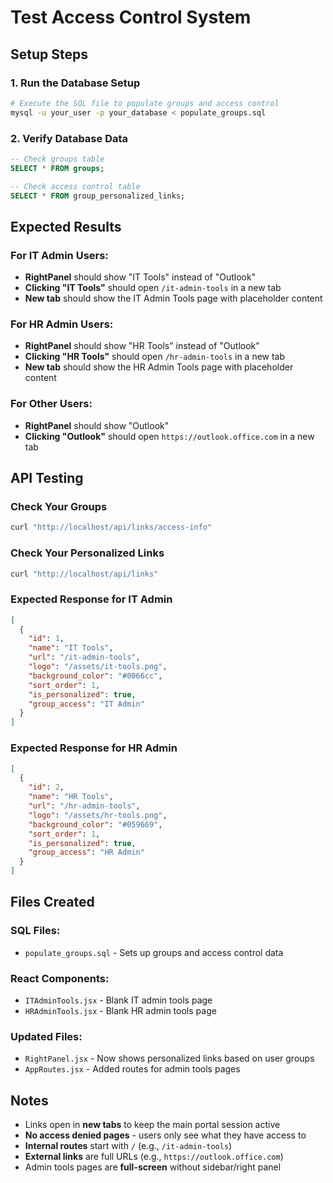 # Test Access Control System

## Setup Steps

### 1. Run the Database Setup
```bash
# Execute the SQL file to populate groups and access control
mysql -u your_user -p your_database < populate_groups.sql
```

### 2. Verify Database Data
```sql
-- Check groups table
SELECT * FROM groups;

-- Check access control table  
SELECT * FROM group_personalized_links;
```

## Expected Results

### For IT Admin Users:
- **RightPanel** should show "IT Tools" instead of "Outlook"
- **Clicking "IT Tools"** should open `/it-admin-tools` in a new tab
- **New tab** should show the IT Admin Tools page with placeholder content

### For HR Admin Users:
- **RightPanel** should show "HR Tools" instead of "Outlook" 
- **Clicking "HR Tools"** should open `/hr-admin-tools` in a new tab
- **New tab** should show the HR Admin Tools page with placeholder content

### For Other Users:
- **RightPanel** should show "Outlook" 
- **Clicking "Outlook"** should open `https://outlook.office.com` in a new tab

## API Testing

### Check Your Groups
```bash
curl "http://localhost/api/links/access-info"
```

### Check Your Personalized Links
```bash
curl "http://localhost/api/links"
```

### Expected Response for IT Admin
```json
[
  {
    "id": 1,
    "name": "IT Tools",
    "url": "/it-admin-tools",
    "logo": "/assets/it-tools.png", 
    "background_color": "#0066cc",
    "sort_order": 1,
    "is_personalized": true,
    "group_access": "IT Admin"
  }
]
```

### Expected Response for HR Admin
```json
[
  {
    "id": 2, 
    "name": "HR Tools",
    "url": "/hr-admin-tools",
    "logo": "/assets/hr-tools.png",
    "background_color": "#059669", 
    "sort_order": 1,
    "is_personalized": true,
    "group_access": "HR Admin"
  }
]
```

## Files Created

### SQL Files:
- `populate_groups.sql` - Sets up groups and access control data

### React Components:
- `ITAdminTools.jsx` - Blank IT admin tools page
- `HRAdminTools.jsx` - Blank HR admin tools page  

### Updated Files:
- `RightPanel.jsx` - Now shows personalized links based on user groups
- `AppRoutes.jsx` - Added routes for admin tools pages

## Notes

- Links open in **new tabs** to keep the main portal session active
- **No access denied pages** - users only see what they have access to
- **Internal routes** start with `/` (e.g., `/it-admin-tools`)
- **External links** are full URLs (e.g., `https://outlook.office.com`)
- Admin tools pages are **full-screen** without sidebar/right panel 